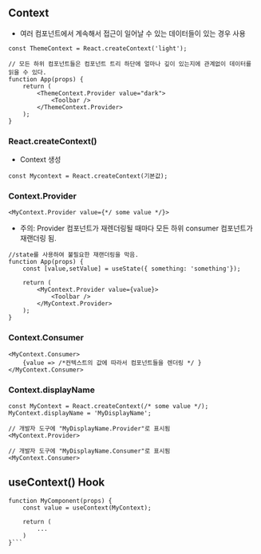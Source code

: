## Context

- 여러 컴포넌트에서 계속해서 접근이 일어날 수 있는 데이터들이 있는 경우 사용

```
const ThemeContext = React.createContext('light');

// 모든 하위 컴포넌트들은 컴포넌트 트리 하단에 얼마나 깊이 있는지에 관계없이 데이터를 읽을 수 있다.
function App(props) {
    return (
        <ThemeContext.Provider value="dark">
            <Toolbar />
        </ThemeContext.Provider>
    );
}
```

### React.createContext()

- Context 생성

```
const Mycontext = React.createContext(기본값);

```

### Context.Provider

```
<MyContext.Provider value={*/ some value */}>
```

- 주의: Provider 컴포넌트가 재렌더링될 때마다 모든 하위 consumer 컴포넌트가 재랜더링 됨.

```
//state를 사용하여 불필요한 재랜더링을 막음.
function App(props) {
    const [value,setValue] = useState({ something: 'something'});

    return (
        <MyContext.Provider value={value}>
            <Toolbar />
        </MyContext.Provider>
    );
}
```

### Context.Consumer

```
<MyContext.Consumer>
    {value => /*컨텍스트의 값에 따라서 컴포넌트들을 렌더링 */ }
</MyContext.Consumer>
```

### Context.displayName

```
const MyContext = React.createContext(/* some value */);
MyContext.displayName = 'MyDisplayName';

// 개발자 도구에 "MyDisplayName.Provider"로 표시됨
<MyContext.Provider>

// 개발자 도구에 "MyDisplayName.Consumer"로 표시됨
<MyContext.Consumer>

```

## useContext() Hook

````
function MyComponent(props) {
    const value = useContext(MyContext);

    return (
        ...
    )
}```
````
